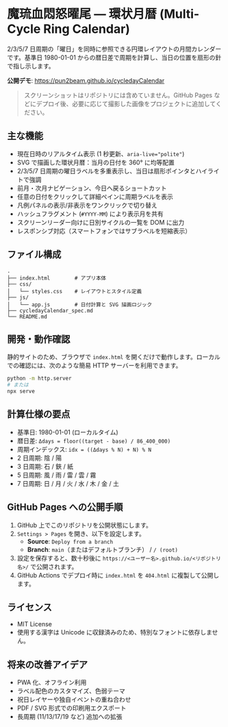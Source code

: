 # 魔琉血悶怒曜尾 ― 環状月暦 (Multi-Cycle Ring Calendar)

2/3/5/7 日周期の「曜日」を同時に参照できる円環レイアウトの月間カレンダーです。基準日 1980-01-01 からの暦日差で周期を計算し、当日の位置を扇形の針で指し示します。

**公開デモ**: https://pun2beam.github.io/cycledayCalendar

> スクリーンショットはリポジトリには含めていません。GitHub Pages などにデプロイ後、必要に応じて撮影した画像をプロジェクトに追加してください。

## 主な機能

- 現在日時のリアルタイム表示 (1 秒更新、`aria-live="polite"`)
- SVG で描画した環状月暦：当月の日付を 360° に均等配置
- 2/3/5/7 日周期の曜日ラベルを多重表示し、当日は扇形ポインタとハイライトで強調
- 前月・次月ナビゲーション、今日へ戻るショートカット
- 任意の日付をクリックして詳細ペインに周期ラベルを表示
- 凡例パネルの表示/非表示をワンクリックで切り替え
- ハッシュフラグメント (`#YYYY-MM`) により表示月を共有
- スクリーンリーダー向けに日別サイクルの一覧を DOM に出力
- レスポンシブ対応（スマートフォンではサブラベルを短縮表示）

## ファイル構成

```
.
├── index.html        # アプリ本体
├── css/
│   └── styles.css    # レイアウトとスタイル定義
├── js/
│   └── app.js        # 日付計算と SVG 描画ロジック
├── cycledayCalendar_spec.md
└── README.md
```

## 開発・動作確認

静的サイトのため、ブラウザで `index.html` を開くだけで動作します。ローカルでの確認には、次のような簡易 HTTP サーバーを利用できます。

```bash
python -m http.server
# または
npx serve
```

## 計算仕様の要点

- 基準日: 1980-01-01 (ローカルタイム)
- 暦日差: `Δdays = floor((target - base) / 86_400_000)`
- 周期インデックス: `idx = ((Δdays % N) + N) % N`
- 2 日周期: 陰 / 陽
- 3 日周期: 石 / 鋏 / 紙
- 5 日周期: 風 / 雨 / 雷 / 雲 / 霧
- 7 日周期: 日 / 月 / 火 / 水 / 木 / 金 / 土

## GitHub Pages への公開手順

1. GitHub 上でこのリポジトリを公開状態にします。
2. `Settings > Pages` を開き、以下を設定します。
   - **Source**: `Deploy from a branch`
   - **Branch**: `main`（またはデフォルトブランチ） / `/ (root)`
3. 設定を保存すると、数十秒後に `https://<ユーザー名>.github.io/<リポジトリ名>/` で公開されます。
4. GitHub Actions でデプロイ時に `index.html` を `404.html` に複製して公開します。

## ライセンス

- MIT License
- 使用する漢字は Unicode に収録済みのため、特別なフォントに依存しません。

## 将来の改善アイデア

- PWA 化、オフライン利用
- ラベル配色のカスタマイズ、色弱テーマ
- 祝日レイヤーや独自イベントの重ね合わせ
- PDF / SVG 形式での印刷用エクスポート
- 長周期 (11/13/17/19 など) 追加への拡張
